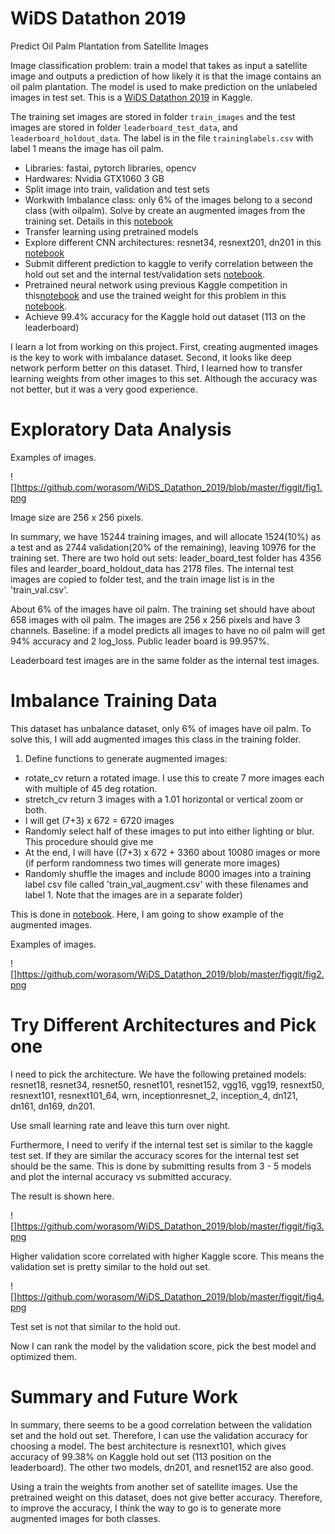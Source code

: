 # WiDS Datathon 2019
Predict Oil Palm Plantation from Satellite Images

Image classification problem: train a model that takes as input a satellite image and outputs a prediction of how likely it is that the image contains an oil palm plantation. The model is used to make prediction on the unlabeled images in test set. This is a [WiDS Datathon 2019](https://www.kaggle.com/c/widsdatathon2019) in Kaggle. 

The training set images are stored in folder `train_images` and the test images are stored in folder `leaderboard_test_data`, and `leaderboard_holdout_data`. The label is in the file `traininglabels.csv` with label 1 means the image has oil palm.
 
* Libraries: fastai, pytorch libraries, opencv
* Hardwares: Nvidia GTX1060 3 GB
* Split image into train, validation and test sets
* Workwith Imbalance class: only 6% of the images belong to a second class (with oilpalm). Solve by create an augmented images from the training set. Details in this [notebook](https://github.com/worasom/WiDS_Datathon_2019/blob/master/generate_augmented_images.ipynb)
*	Transfer learning using pretrained models  
* Explore different CNN architectures: resnet34, resnext201, dn201 in this [notebook](https://github.com/worasom/WiDS_Datathon_2019/blob/master/oil_palm_images-arch_survey.ipynb)
* Submit different prediction to kaggle to verify correlation between the hold out set and the internal test/validation sets [notebook](https://github.com/worasom/WiDS_Datathon_2019/blob/master/oil_palm_images-arch_survey.ipynb).
* Pretrained neural network using previous Kaggle competition in this[notebook](https://github.com/worasom/WiDS_Datathon_2019/blob/master/pretrain_planet.ipynb) and use the trained weight for this problem in this [notebook](https://github.com/worasom/WiDS_Datathon_2019/blob/master/oil_palm_images-trans.ipynb).
*	Achieve 99.4% accuracy for the Kaggle hold out dataset (113 on the leaderboard) 

I learn a lot from working on this project. First, creating augmented images is the key to work with imbalance dataset. Second, it looks like deep network perform better on this dataset. Third, I learned how to transfer learning weights from other images to this set. Although the accuracy was not better, but it was a very good experience. 

# Exploratory Data Analysis

Examples of images. 

![]https://github.com/worasom/WiDS_Datathon_2019/blob/master/figgit/fig1.png

Image size are 256 x 256 pixels.  


In summary, we have 15244 training images, and will allocate 1524(10%) as a test and as 2744 validation(20% of the remaining), leaving 10976 for the training set. There are two hold out sets: leader_board_test folder has 4356 files and learder_board_holdout_data has 2178 files. The internal test images are copied to folder test, and the train image list is in the 'train_val.csv'.

About 6% of the images have oil palm. The training set should have about 658 images with oil palm. The images are 256 x 256 pixels and have 3 channels. Baseline: if a model predicts all images to have no oil palm will get 94% accuracy and 2 log_loss. Public leader board is 99.957%.

Leaderboard test images are in the same folder as the internal test images.


# Imbalance Training Data 


This dataset has unbalance dataset, only 6% of images have oil palm. To solve this, I will add augmented images this class in the training folder.

1. Define functions to generate augmented images:

- rotate_cv return a rotated image. I use this to create 7 more images each with multiple of 45 deg rotation.
- stretch_cv return 3 images with a 1.01 horizontal or vertical zoom or both.
- I will get (7+3) x 672 = 6720 images
- Randomly select half of these images to put into either lighting or blur. This procedure should give me
- At the end, I will have ((7+3) x 672 + 3360 about 10080 images or more (if perform randomness two times will generate more images)
- Randomly shuffle the images and include 8000 images into a training label csv file called 'train_val_augment.csv' with these filenames and label 1. Note that the images are in a separate folder)

This is done in [notebook](https://github.com/worasom/WiDS_Datathon_2019/blob/master/generate_augmented_images.ipynb). Here, I am going to show example of the augmented images.

Examples of images. 

![]https://github.com/worasom/WiDS_Datathon_2019/blob/master/figgit/fig2.png


# Try Different Architectures and Pick one

I need to pick the architecture. We have the following pretained models: resnet18, resnet34, resnet50, resnet101, resnet152, vgg16, vgg19, resnext50, resnext101, resnext101_64, wrn, inceptionresnet_2, inception_4, dn121, dn161, dn169, dn201.

Use small learning rate and leave this turn over night. 

Furthermore, I need to verify if the internal test set is similar to the kaggle test set. If they are similar the accuracy scores for the internal test set should be the same. This is done by submitting results from 3 - 5 models and plot the internal accuracy vs submitted accuracy. 

The result is shown here.

![]https://github.com/worasom/WiDS_Datathon_2019/blob/master/figgit/fig3.png

Higher validation score correlated with higher Kaggle score. This means the validation set is pretty similar to the hold out set.

![]https://github.com/worasom/WiDS_Datathon_2019/blob/master/figgit/fig4.png

Test set is not that similar to the hold out. 

Now I can rank the model by the validation score, pick the best model and optimized them. 


# Summary and Future Work

In summary, there seems to be a good correlation between the validation set and the hold out set. Therefore, I can use the validation accuracy for choosing a model. The best architecture is resnext101, which gives accuracy of 99.38% on Kaggle hold out set (113 position on the leaderboard). The other two models, dn201, and resnet152 are also good.

Using a train the weights from another set of satellite images. Use the pretrained weight on this dataset, does not give better accuracy. Therefore, to improve the accuracy, I think the way to go is to generate more augmented images for both classes.

